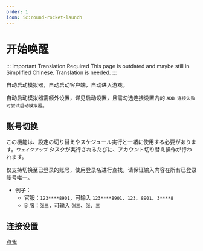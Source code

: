 ```yaml
---
order: 1
icon: ic:round-rocket-launch
---
```


# 开始唤醒

::: important Translation Required
This page is outdated and maybe still in Simplified Chinese. Translation is needed.
:::

自动启动模拟器，自动启动客户端，自动进入游戏。

自动启动模拟器需额外设置，详见启动设置，且需勾选连接设置内的 `ADB 连接失败时尝试启动模拟器`。

## 账号切换

この機能は、設定の切り替えやスケジュール実行と一緒に使用する必要があります。`ウェイクアップ` タスクが実行されるたびに、アカウント切り替え操作が行われます。

仅支持切换至已登录的账号，使用登录名进行查找，请保证输入内容在所有已登录账号唯一。

- 例子：
  - 官服：`123****8901`，可输入 `123****8901`、`123`、`8901`、`3****8`
  - B 服：`张三`，可输入 `张三`、`张`、`三`

## 连接设置

[点我](../connection.md)
